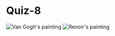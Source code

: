 # Quiz-8
![Van Gogh's painting](https://5b0988e595225.cdn.sohucs.com/images/20171129/f7c63290191f4bc6aaedeadc07e1ce99.jpeg)
![Renoir's painting](https://img0.baidu.com/it/u=1152861471,3150964334&fm=253&fmt=auto&app=138&f=JPEG?w=624&h=500)
